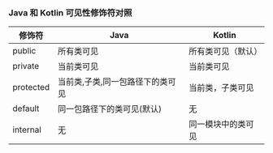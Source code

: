 ### Java 和 Kotlin 可见性修饰符对照

| 修饰符    | Java                             | Kotlin             |
| --------- | -------------------------------- | ------------------ |
| public    | 所有类可见                       | 所有类可见（默认） |
| private   | 当前类可见                       | 当前类可见         |
| protected | 当前类,子类,同一包路径下的类可见 | 当前类，子类可见   |
| default   | 同一包路径下的类可见(默认)       | 无                 |
| internal  | 无                               | 同一模块中的类可见 |
